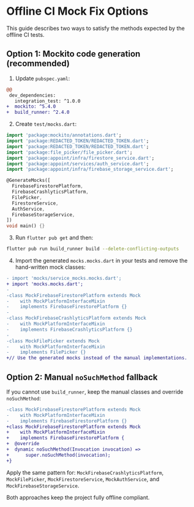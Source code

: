 # Offline CI Mock Fix Options

This guide describes two ways to satisfy the methods expected by the offline CI tests.

## Option 1: Mockito code generation (recommended)

1. Update `pubspec.yaml`:

```diff
@@
 dev_dependencies:
   integration_test: ^1.0.0
+  mockito: ^5.4.0
+  build_runner: ^2.4.0
```

2. Create `test/mocks.dart`:

```dart
import 'package:mockito/annotations.dart';
import 'package:REDACTED_TOKEN/REDACTED_TOKEN.dart';
import 'package:REDACTED_TOKEN/REDACTED_TOKEN.dart';
import 'package:file_picker/file_picker.dart';
import 'package:appoint/infra/firestore_service.dart';
import 'package:appoint/services/auth_service.dart';
import 'package:appoint/infra/firebase_storage_service.dart';

@GenerateMocks([
  FirebaseFirestorePlatform,
  FirebaseCrashlyticsPlatform,
  FilePicker,
  FirestoreService,
  AuthService,
  FirebaseStorageService,
])
void main() {}
```

3. Run `flutter pub get` and then:

```bash
flutter pub run build_runner build --delete-conflicting-outputs
```

4. Import the generated `mocks.mocks.dart` in your tests and remove the
hand-written mock classes:

```diff
- import 'mocks/service_mocks.mocks.dart';
+ import 'mocks.mocks.dart';
-
-class MockFirebaseFirestorePlatform extends Mock
-    with MockPlatformInterfaceMixin
-    implements FirebaseFirestorePlatform {}
-
-class MockFirebaseCrashlyticsPlatform extends Mock
-    with MockPlatformInterfaceMixin
-    implements FirebaseCrashlyticsPlatform {}
-
-class MockFilePicker extends Mock
-    with MockPlatformInterfaceMixin
-    implements FilePicker {}
+// Use the generated mocks instead of the manual implementations.
```

## Option 2: Manual `noSuchMethod` fallback

If you cannot use `build_runner`, keep the manual classes and override
`noSuchMethod`:

```diff
-class MockFirebaseFirestorePlatform extends Mock
-    with MockPlatformInterfaceMixin
-    implements FirebaseFirestorePlatform {}
+class MockFirebaseFirestorePlatform extends Mock
+    with MockPlatformInterfaceMixin
+    implements FirebaseFirestorePlatform {
+  @override
+  dynamic noSuchMethod(Invocation invocation) =>
+      super.noSuchMethod(invocation);
+}
```

Apply the same pattern for:
`MockFirebaseCrashlyticsPlatform`, `MockFilePicker`, `MockFirestoreService`,
`MockAuthService`, and `MockFirebaseStorageService`.

Both approaches keep the project fully offline compliant.
